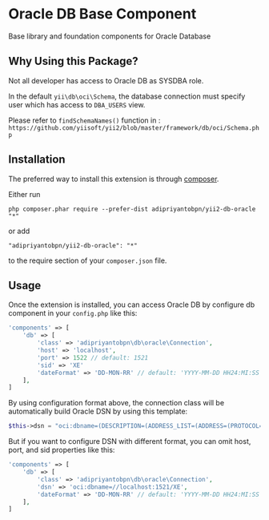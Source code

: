 Oracle DB Base Component
========================
Base library and foundation components for Oracle Database

Why Using this Package?
-----------------------

Not all developer has access to Oracle DB as SYSDBA role.

In the default `yii\db\oci\Schema`, the database connection must specify user which has access to `DBA_USERS` view.

Please refer to `findSchemaNames()` function in :
`https://github.com/yiisoft/yii2/blob/master/framework/db/oci/Schema.php`

Installation
------------

The preferred way to install this extension is through [composer](http://getcomposer.org/download/).

Either run

```
php composer.phar require --prefer-dist adipriyantobpn/yii2-db-oracle "*"
```

or add

```
"adipriyantobpn/yii2-db-oracle": "*"
```

to the require section of your `composer.json` file.


Usage
-----

Once the extension is installed, you can access Oracle DB by configure db component in your `config.php` like this:

```php
'components' => [
    'db' => [
        'class' => 'adipriyantobpn\db\oracle\Connection',
        'host' => 'localhost',
        'port' => 1522 // default: 1521
        'sid' => 'XE'
        'dateFormat' => 'DD-MON-RR' // default: 'YYYY-MM-DD HH24:MI:SS'
    ],
]
```

By using configuration format above, the connection class will be automatically build Oracle DSN by using this template:

```php
$this->dsn = "oci:dbname=(DESCRIPTION=(ADDRESS_LIST=(ADDRESS=(PROTOCOL=TCP)(HOST={$this->host})(PORT={$this->port})))(CONNECT_DATA=(SID={$this->sid})))"
```

But if you want to configure DSN with different format, you can omit host, port, and sid properties like this:


```php
'components' => [
    'db' => [
        'class' => 'adipriyantobpn\db\oracle\Connection',
        'dsn' => 'oci:dbname=//localhost:1521/XE',
        'dateFormat' => 'DD-MON-RR' // default: 'YYYY-MM-DD HH24:MI:SS'
    ],
]
```